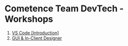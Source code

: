 # Cometence Team DevTech - Workshops

1. [VS Code [Introduction]](./01-VisualStudioCode/README.md)
1. [GUI & In-Client Designer](./02-GUI-&-In-Client-Designer/README.md)